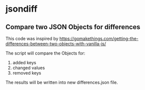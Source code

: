 # jsondiff
## Compare two JSON Objects for differences
This code was inspired by https://gomakethings.com/getting-the-differences-between-two-objects-with-vanilla-js/

The script will compare the Objects for: 
1. added keys
2. changed values
3. removed keys

The results will be written into new differences.json file. 


